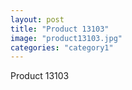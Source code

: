```yaml
---
layout: post
title: "Product 13103"
image: "product13103.jpg"
categories: "category1"
---
```

Product 13103

